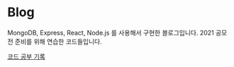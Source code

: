 # Blog

MongoDB, Express, React, Node.js 를 사용해서 구현한 블로그입니다.
2021 공모전 준비를 위해 연습한 코드들입니다.

[코드 공부 기록](https://velog.io/@seulg2027/series/REACT)
